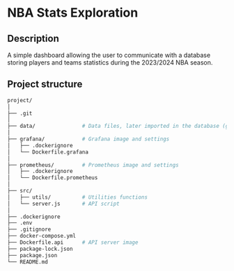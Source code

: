 # NBA Stats Exploration

## Description
A simple dashboard allowing the user to communicate with a database storing players and teams statistics during the 2023/2024 NBA season.

## Project structure
```bash
project/
│
├── .git
│
├── data/               # Data files, later imported in the database (git ignored)
│
├── grafana/            # Grafana image and settings
│   ├── .dockerignore
│   └── Dockerfile.grafana
│
├── prometheus/         # Prometheus image and settings
│   ├── .dockerignore
│   └── Dockerfile.prometheus
│
├── src/
│   ├── utils/          # Utilities functions
│   └── server.js       # API script
│
├── .dockerignore
├── .env
├── .gitignore
├── docker-compose.yml
├── Dockerfile.api      # API server image
├── package-lock.json
├── package.json
└── README.md
```